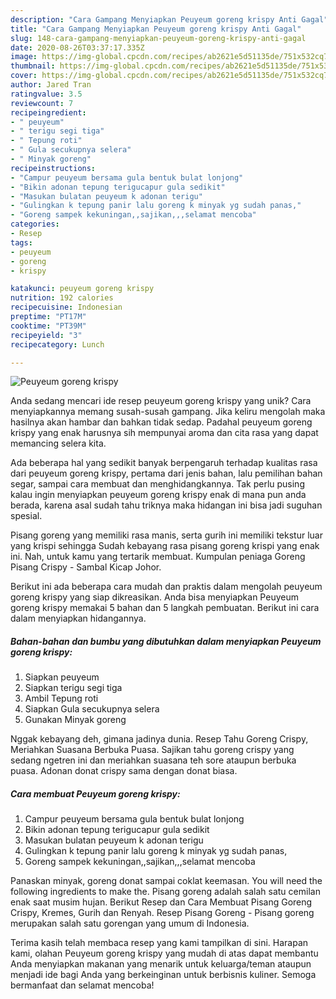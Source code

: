 ```yaml
---
description: "Cara Gampang Menyiapkan Peuyeum goreng krispy Anti Gagal"
title: "Cara Gampang Menyiapkan Peuyeum goreng krispy Anti Gagal"
slug: 148-cara-gampang-menyiapkan-peuyeum-goreng-krispy-anti-gagal
date: 2020-08-26T03:37:17.335Z
image: https://img-global.cpcdn.com/recipes/ab2621e5d51135de/751x532cq70/peuyeum-goreng-krispy-foto-resep-utama.jpg
thumbnail: https://img-global.cpcdn.com/recipes/ab2621e5d51135de/751x532cq70/peuyeum-goreng-krispy-foto-resep-utama.jpg
cover: https://img-global.cpcdn.com/recipes/ab2621e5d51135de/751x532cq70/peuyeum-goreng-krispy-foto-resep-utama.jpg
author: Jared Tran
ratingvalue: 3.5
reviewcount: 7
recipeingredient:
- " peuyeum"
- " terigu segi tiga"
- " Tepung roti"
- " Gula secukupnya selera"
- " Minyak goreng"
recipeinstructions:
- "Campur peuyeum bersama gula bentuk bulat lonjong"
- "Bikin adonan tepung terigucapur gula sedikit"
- "Masukan bulatan peuyeum k adonan terigu"
- "Gulingkan k tepung panir lalu goreng k minyak yg sudah panas,"
- "Goreng sampek kekuningan,,sajikan,,,selamat mencoba"
categories:
- Resep
tags:
- peuyeum
- goreng
- krispy

katakunci: peuyeum goreng krispy 
nutrition: 192 calories
recipecuisine: Indonesian
preptime: "PT17M"
cooktime: "PT39M"
recipeyield: "3"
recipecategory: Lunch

---
```



![Peuyeum goreng krispy](https://img-global.cpcdn.com/recipes/ab2621e5d51135de/751x532cq70/peuyeum-goreng-krispy-foto-resep-utama.jpg)

Anda sedang mencari ide resep peuyeum goreng krispy yang unik? Cara menyiapkannya memang susah-susah gampang. Jika keliru mengolah maka hasilnya akan hambar dan bahkan tidak sedap. Padahal peuyeum goreng krispy yang enak harusnya sih mempunyai aroma dan cita rasa yang dapat memancing selera kita.

Ada beberapa hal yang sedikit banyak berpengaruh terhadap kualitas rasa dari peuyeum goreng krispy, pertama dari jenis bahan, lalu pemilihan bahan segar, sampai cara membuat dan menghidangkannya. Tak perlu pusing kalau ingin menyiapkan peuyeum goreng krispy enak di mana pun anda berada, karena asal sudah tahu triknya maka hidangan ini bisa jadi suguhan spesial.

Pisang goreng yang memiliki rasa manis, serta gurih ini memiliki tekstur luar yang krispi sehingga Sudah kebayang rasa pisang goreng krispi yang enak ini. Nah, untuk kamu yang tertarik membuat. Kumpulan peniaga Goreng Pisang Crispy - Sambal Kicap Johor.


Berikut ini ada beberapa cara mudah dan praktis dalam mengolah peuyeum goreng krispy yang siap dikreasikan. Anda bisa menyiapkan Peuyeum goreng krispy memakai 5 bahan dan 5 langkah pembuatan. Berikut ini cara dalam menyiapkan hidangannya.

<!--inarticleads1-->

##### Bahan-bahan dan bumbu yang dibutuhkan dalam menyiapkan Peuyeum goreng krispy:

1. Siapkan  peuyeum
1. Siapkan  terigu segi tiga
1. Ambil  Tepung roti
1. Siapkan  Gula secukupnya selera
1. Gunakan  Minyak goreng


Nggak kebayang deh, gimana jadinya dunia. Resep Tahu Goreng Crispy, Meriahkan Suasana Berbuka Puasa. Sajikan tahu goreng crispy yang sedang ngetren ini dan meriahkan suasana teh sore ataupun berbuka puasa. Adonan donat crispy sama dengan donat biasa. 

<!--inarticleads2-->

##### Cara membuat Peuyeum goreng krispy:

1. Campur peuyeum bersama gula bentuk bulat lonjong
1. Bikin adonan tepung terigucapur gula sedikit
1. Masukan bulatan peuyeum k adonan terigu
1. Gulingkan k tepung panir lalu goreng k minyak yg sudah panas,
1. Goreng sampek kekuningan,,sajikan,,,selamat mencoba


Panaskan minyak, goreng donat sampai coklat keemasan. You will need the following ingredients to make the. Pisang goreng adalah salah satu cemilan enak saat musim hujan. Berikut Resep dan Cara Membuat Pisang Goreng Crispy, Kremes, Gurih dan Renyah. Resep Pisang Goreng - Pisang goreng merupakan salah satu gorengan yang umum di Indonesia. 

Terima kasih telah membaca resep yang kami tampilkan di sini. Harapan kami, olahan Peuyeum goreng krispy yang mudah di atas dapat membantu Anda menyiapkan makanan yang menarik untuk keluarga/teman ataupun menjadi ide bagi Anda yang berkeinginan untuk berbisnis kuliner. Semoga bermanfaat dan selamat mencoba!
